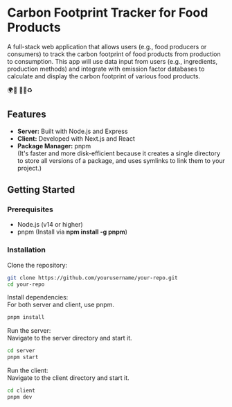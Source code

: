 # Carbon Footprint Tracker for Food Products

A full-stack web application that allows users (e.g., food producers or consumers) to track the carbon footprint of food products from production to consumption. This app will use data input from users (e.g., ingredients, production methods) and integrate with emission factor databases to calculate and display the carbon footprint of various food products.

🌍🌳 🌱🦶♻️

## Features
- **Server:** Built with Node.js and Express
- **Client:** Developed with Next.js and React
- **Package Manager:** pnpm <br>(It's faster and more disk-efficient because it creates a single directory to store all versions of a package, and uses symlinks to link them to your project.)


## Getting Started
### Prerequisites
- Node.js (v14 or higher)
- pnpm (Install via **npm install -g pnpm**)

### Installation
Clone the repository:
```bash
git clone https://github.com/yourusername/your-repo.git
cd your-repo
```

Install dependencies:
<br>
For both server and client, use pnpm.

```bash
pnpm install
```

Run the server:
<br>
Navigate to the server directory and start it.

```bash
cd server
pnpm start
```

Run the client:
<br>
Navigate to the client directory and start it.

```bash
cd client
pnpm dev
```

